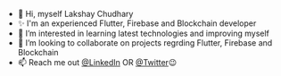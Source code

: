 - 👋 Hi, myself Lakshay Chudhary
- ✨ I'm an experienced Flutter, Firebase and Blockchain developer
- 👀 I’m interested in learning latest technologies and improving myself 
- 💞️ I’m looking to collaborate on projects regrding Flutter, Firebase and Blockchain
- 📫 Reach me out [@LinkedIn](https://www.linkedin.com/in/lakshay-chaudhary-1966b6194/) OR [@Twitter](https://twitter.com/Lakshay83959019?t=9Q-G5uBtyQyeRNaCwIMWyQ&s=08)😉

<!---
WaterHashira/WaterHashira is a ✨ special ✨ repository because its `README.md` (this file) appears on your GitHub profile.
You can click the Preview link to take a look at your changes.
--->
